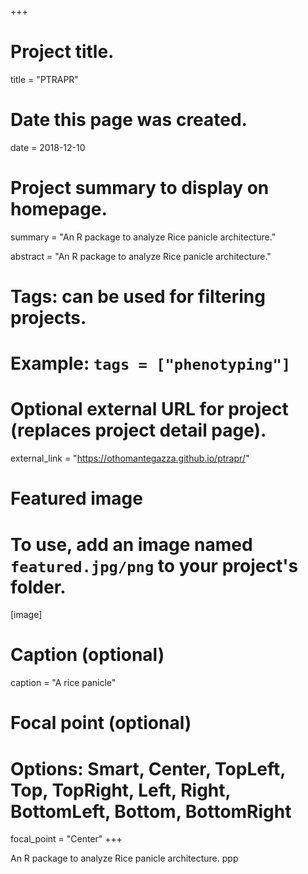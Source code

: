 +++
# Project title.
title = "PTRAPR"

# Date this page was created.
date = 2018-12-10

# Project summary to display on homepage.
summary = "An R package to analyze Rice panicle architecture."

abstract = "An R package to analyze Rice panicle architecture."

# Tags: can be used for filtering projects.
# Example: `tags = ["phenotyping"]`

# Optional external URL for project (replaces project detail page).
external_link = "https://othomantegazza.github.io/ptrapr/"

# Featured image
# To use, add an image named `featured.jpg/png` to your project's folder. 
[image]
  # Caption (optional)
  caption = "A rice panicle"

  # Focal point (optional)
  # Options: Smart, Center, TopLeft, Top, TopRight, Left, Right, BottomLeft, Bottom, BottomRight
  focal_point = "Center"
+++

An R package to analyze Rice panicle architecture. ppp